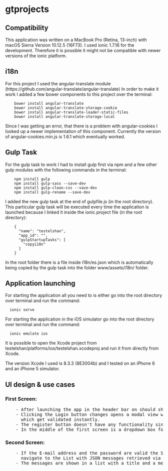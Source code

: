# gtprojects

<h2>Compatibility</h2>
<p>
This application was written on a MacBook Pro (Retina, 13-inch) with macOS Sierra Version 10.12.5 (16F73).
I used ionic 1.7.16 for the development. 
Therefore it is possible it might not be compatible with newer versions of the ionic platform.
<p>
<h2>i18n</h2>
<p>
For this project I used the angular-translate module (https://github.com/angular-translate/angular-translate)
In order to make it work I added a few bower components to this project over the terminal:
</p>
<code><pre>
    bower install angular-translate
    bower install angular-translate-storage-cookie
    bower install angular-translate-loader-static-files
    bower install angular-translate-storage-local
</pre></code>
<p>
Since I was getting an error, that there is a problem with angular-cookies I looked up a newer implementation of
this component. Currently the version of angular-cookies.min.js is 1.6.1 which eventually worked.
</p>


<h2>Gulp Task</h2>
<p>
For the gulp task to work I had to install gulp first via npm and a few other gulp modules with the following 
commands in the terminal:
</p>
<code><pre>
    npm install gulp
    npm install gulp-sass --save-dev
    npm install gulp-clean-css --save-dev
    npm install gulp-rename --save-dev
</pre></code>    
<p>
I added the new gulp task at the end of gulpfile.js (in the root directory). This particular gulp task will be 
executed every time the application is launched because I linked it inside the ionic.project file (in the root directory):
</p>
<code><pre>
    {
      "name": "testelshan",
      "app_id": "",
      "gulpStartupTasks": [
        "copyi18n"
      ]
    }
</pre></code>

<p>
In the root folder there is a file inside i18n/es.json which is automatically being copied by the gulp task into 
the folder www/assets/i18n/ folder.
</p>
      

<h2>Application launching</h2>
<p>
For starting the application all you need to is either go into the root directory over terminal and run the command:
</p>
<code><pre>
  ionic serve
</pre></code>
<p>
For starting the application in the iOS simulator go into the root directory over terminal and run the command:
</p>
<code><pre>
  ionic emulate ios
</pre></code> 
<p>
It is possible to open the Xcode project from testelshan/platforms/ios/testelshan.xcodeproj and run it from directly from 
Xcode.
</p>

<p>
The version Xcode I used is 8.3.3 (8E3004b) and I tested on an iPhone 6 and an iPhone 5 simulator.
</p>

<h2>UI design & use cases</h2>
<h3>First Screen:</h3>
<p><pre>
    - After launching the app in the header bar on should shee 2 blue buttons for logging in and registering.
    - Clicking the Login button changes opens a modal view where one can type in an E-mail address and a password
      which get validated instantly.
    - The register button doesn't have any functionality since it was not specified.
    - In the middle of the first screen is a dropdown box for changing the UI language
</pre></p>

<h3>Second Screen:</h3>
<p><pre>
    - If the E-mail address and the password are valid the Send button is enabled and clicking on it will
      navigate to the List with JSON messages retrieved via AJAX
    - The messages are shown in a list with a title and a message body of the downloaded "posts"
</pre></p>




    
    
    
